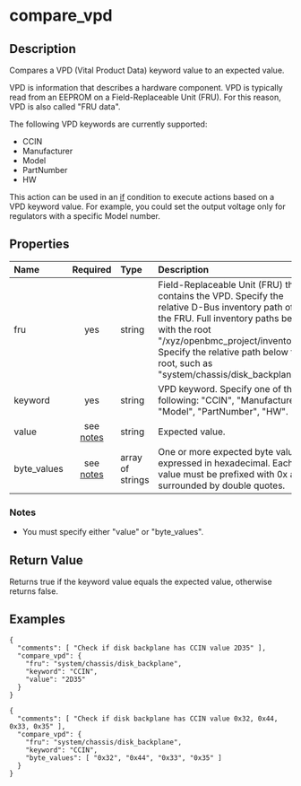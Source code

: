 # compare_vpd

## Description
Compares a VPD (Vital Product Data) keyword value to an expected value.

VPD is information that describes a hardware component.  VPD is typically read
from an EEPROM on a Field-Replaceable Unit (FRU).  For this reason, VPD is also
called "FRU data".

The following VPD keywords are currently supported:
* CCIN
* Manufacturer
* Model
* PartNumber
* HW

This action can be used in an [if](if.md) condition to execute actions based on
a VPD keyword value.  For example, you could set the output voltage only for
regulators with a specific Model number.

## Properties
| Name | Required | Type | Description |
| :--- | :------: | :--- | :---------- |
| fru | yes | string | Field-Replaceable Unit (FRU) that contains the VPD.  Specify the relative D-Bus inventory path of the FRU.  Full inventory paths begin with the root "/xyz/openbmc_project/inventory".  Specify the relative path below the root, such as "system/chassis/disk_backplane". |
| keyword | yes | string | VPD keyword.  Specify one of the following: "CCIN", "Manufacturer", "Model", "PartNumber", "HW". |
| value | see [notes](#notes) | string | Expected value. |
| byte\_values | see [notes](#notes) | array of strings | One or more expected byte values expressed in hexadecimal.  Each value must be prefixed with 0x and surrounded by double quotes. |

### Notes
* You must specify either "value" or "byte_values".

## Return Value
Returns true if the keyword value equals the expected value, otherwise returns
false.

## Examples
```
{
  "comments": [ "Check if disk backplane has CCIN value 2D35" ],
  "compare_vpd": {
    "fru": "system/chassis/disk_backplane",
    "keyword": "CCIN",
    "value": "2D35"
  }
}
```
```
{
  "comments": [ "Check if disk backplane has CCIN value 0x32, 0x44, 0x33, 0x35" ],
  "compare_vpd": {
    "fru": "system/chassis/disk_backplane",
    "keyword": "CCIN",
    "byte_values": [ "0x32", "0x44", "0x33", "0x35" ]
  }
}
```
